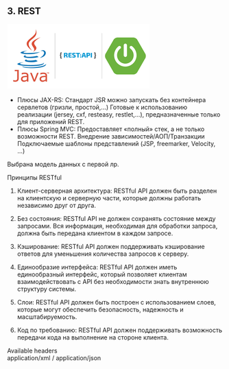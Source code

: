 ## 3. REST
![img_1.png](assets/img_1.png)
* Плюсы JAX-RS: Стандарт JSR можно запускать без контейнера сервлетов (гризли, простой,...)
Готовые к использованию реализации (jersey, cxf, resteasy, restlet,...), предназначенные только для приложений REST.
* Плюсы Spring MVC: Предоставляет «полный» стек, а не только возможности REST.
Внедрение зависимостей/АОП/Транзакции Подключаемые шаблоны представлений (JSP, freemarker, Velocity, ...)


Выбрана модель данных с первой лр.

Принципы RESTful
1. Клиент-серверная архитектура: RESTful API должен быть разделен на клиентскую и серверную части, которые должны работать независимо друг от друга.

2. Без состояния: RESTful API не должен сохранять состояние между запросами. Вся информация, необходимая для обработки запроса, должна быть передана клиентом в каждом запросе.

3. Кэширование: RESTful API должен поддерживать кэширование ответов для уменьшения количества запросов к серверу.

4. Единообразие интерфейса: RESTful API должен иметь единообразный интерфейс, который позволяет клиентам взаимодействовать с API без необходимости знать внутреннюю структуру системы.

5. Слои: RESTful API должен быть построен с использованием слоев, которые могут обеспечить безопасность, надежность и масштабируемость.

6. Код по требованию: RESTful API должен поддерживать возможность передачи кода на выполнение на стороне клиента.

Available headers
\
application/xml / application/json




